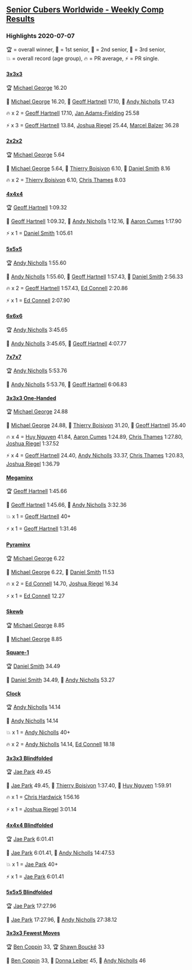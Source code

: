 <style>table {white-space: nowrap;}</style>
<link rel="stylesheet" type="text/css" href="/scw-comp/css/flags.css" />

## [Senior Cubers Worldwide - Weekly Comp Results](/scw-comp/results/)
### Highlights 2020-07-07

<span style="white-space: nowrap;">🏆 = overall winner</span>, <span style="white-space: nowrap;">🥇 = 1st senior</span>, <span style="white-space: nowrap;">🥈 = 2nd senior</span>, <span style="white-space: nowrap;">🥉 = 3rd senior</span>, <span style="white-space: nowrap;">💥 = overall record (age group)</span>, <span style="white-space: nowrap;">🔥 = PR average</span>, <span style="white-space: nowrap;">⚡ = PR single</span>.

#### [3x3x3](333.md)

<span style="white-space: nowrap;">🏆 [Michael George](../../persons/michael_george/333.md) 16.20</span>

<span style="white-space: nowrap;">🥇 [Michael George](../../persons/michael_george/333.md) 16.20</span>, <span style="white-space: nowrap;">🥈 [Geoff Hartnell](../../persons/geoff_hartnell/333.md) 17.10</span>, <span style="white-space: nowrap;">🥉 [Andy Nicholls](../../persons/andy_nicholls/333.md) 17.43</span>

🔥 x 2 = <span style="white-space: nowrap;">[Geoff Hartnell](../../persons/geoff_hartnell/333.md) 17.10</span>, <span style="white-space: nowrap;">[Jan Adams-Fielding](../../persons/jan_adams_fielding/333.md) 25.58</span>

⚡ x 3 = <span style="white-space: nowrap;">[Geoff Hartnell](../../persons/geoff_hartnell/333.md) 13.84</span>, <span style="white-space: nowrap;">[Joshua Riegel](../../persons/joshua_riegel/333.md) 25.44</span>, <span style="white-space: nowrap;">[Marcel Balzer](../../persons/marcel_balzer/333.md) 36.28</span>

#### [2x2x2](222.md)

<span style="white-space: nowrap;">🏆 [Michael George](../../persons/michael_george/222.md) 5.64</span>

<span style="white-space: nowrap;">🥇 [Michael George](../../persons/michael_george/222.md) 5.64</span>, <span style="white-space: nowrap;">🥈 [Thierry Boisivon](../../persons/thierry_boisivon/222.md) 6.10</span>, <span style="white-space: nowrap;">🥉 [Daniel Smith](../../persons/daniel_smith/222.md) 8.16</span>

🔥 x 2 = <span style="white-space: nowrap;">[Thierry Boisivon](../../persons/thierry_boisivon/222.md) 6.10</span>, <span style="white-space: nowrap;">[Chris Thames](../../persons/chris_thames/222.md) 8.03</span>

#### [4x4x4](444.md)

<span style="white-space: nowrap;">🏆 [Geoff Hartnell](../../persons/geoff_hartnell/444.md) 1:09.32</span>

<span style="white-space: nowrap;">🥇 [Geoff Hartnell](../../persons/geoff_hartnell/444.md) 1:09.32</span>, <span style="white-space: nowrap;">🥈 [Andy Nicholls](../../persons/andy_nicholls/444.md) 1:12.16</span>, <span style="white-space: nowrap;">🥉 [Aaron Cumes](../../persons/aaron_cumes/444.md) 1:17.90</span>

⚡ x 1 = <span style="white-space: nowrap;">[Daniel Smith](../../persons/daniel_smith/444.md) 1:05.61</span>

#### [5x5x5](555.md)

<span style="white-space: nowrap;">🏆 [Andy Nicholls](../../persons/andy_nicholls/555.md) 1:55.60</span>

<span style="white-space: nowrap;">🥇 [Andy Nicholls](../../persons/andy_nicholls/555.md) 1:55.60</span>, <span style="white-space: nowrap;">🥈 [Geoff Hartnell](../../persons/geoff_hartnell/555.md) 1:57.43</span>, <span style="white-space: nowrap;">🥉 [Daniel Smith](../../persons/daniel_smith/555.md) 2:56.33</span>

🔥 x 2 = <span style="white-space: nowrap;">[Geoff Hartnell](../../persons/geoff_hartnell/555.md) 1:57.43</span>, <span style="white-space: nowrap;">[Ed Connell](../../persons/ed_connell/555.md) 2:20.86</span>

⚡ x 1 = <span style="white-space: nowrap;">[Ed Connell](../../persons/ed_connell/555.md) 2:07.90</span>

#### [6x6x6](666.md)

<span style="white-space: nowrap;">🏆 [Andy Nicholls](../../persons/andy_nicholls/666.md) 3:45.65</span>

<span style="white-space: nowrap;">🥇 [Andy Nicholls](../../persons/andy_nicholls/666.md) 3:45.65</span>, <span style="white-space: nowrap;">🥈 [Geoff Hartnell](../../persons/geoff_hartnell/666.md) 4:07.77</span>

#### [7x7x7](777.md)

<span style="white-space: nowrap;">🏆 [Andy Nicholls](../../persons/andy_nicholls/777.md) 5:53.76</span>

<span style="white-space: nowrap;">🥇 [Andy Nicholls](../../persons/andy_nicholls/777.md) 5:53.76</span>, <span style="white-space: nowrap;">🥈 [Geoff Hartnell](../../persons/geoff_hartnell/777.md) 6:06.83</span>

#### [3x3x3 One-Handed](333oh.md)

<span style="white-space: nowrap;">🏆 [Michael George](../../persons/michael_george/333oh.md) 24.88</span>

<span style="white-space: nowrap;">🥇 [Michael George](../../persons/michael_george/333oh.md) 24.88</span>, <span style="white-space: nowrap;">🥈 [Thierry Boisivon](../../persons/thierry_boisivon/333oh.md) 31.20</span>, <span style="white-space: nowrap;">🥉 [Geoff Hartnell](../../persons/geoff_hartnell/333oh.md) 35.40</span>

🔥 x 4 = <span style="white-space: nowrap;">[Huy Nguyen](../../persons/huy_nguyen/333oh.md) 41.84</span>, <span style="white-space: nowrap;">[Aaron Cumes](../../persons/aaron_cumes/333oh.md) 1:24.89</span>, <span style="white-space: nowrap;">[Chris Thames](../../persons/chris_thames/333oh.md) 1:27.80</span>, <span style="white-space: nowrap;">[Joshua Riegel](../../persons/joshua_riegel/333oh.md) 1:37.52</span>

⚡ x 4 = <span style="white-space: nowrap;">[Geoff Hartnell](../../persons/geoff_hartnell/333oh.md) 24.40</span>, <span style="white-space: nowrap;">[Andy Nicholls](../../persons/andy_nicholls/333oh.md) 33.37</span>, <span style="white-space: nowrap;">[Chris Thames](../../persons/chris_thames/333oh.md) 1:20.83</span>, <span style="white-space: nowrap;">[Joshua Riegel](../../persons/joshua_riegel/333oh.md) 1:36.79</span>

#### [Megaminx](minx.md)

<span style="white-space: nowrap;">🏆 [Geoff Hartnell](../../persons/geoff_hartnell/minx.md) 1:45.66</span>

<span style="white-space: nowrap;">🥇 [Geoff Hartnell](../../persons/geoff_hartnell/minx.md) 1:45.66</span>, <span style="white-space: nowrap;">🥈 [Andy Nicholls](../../persons/andy_nicholls/minx.md) 3:32.36</span>

💥 x 1 = <span style="white-space: nowrap;">[Geoff Hartnell](../../persons/geoff_hartnell/minx.md) 40+</span>

⚡ x 1 = <span style="white-space: nowrap;">[Geoff Hartnell](../../persons/geoff_hartnell/minx.md) 1:31.46</span>

#### [Pyraminx](pyram.md)

<span style="white-space: nowrap;">🏆 [Michael George](../../persons/michael_george/pyram.md) 6.22</span>

<span style="white-space: nowrap;">🥇 [Michael George](../../persons/michael_george/pyram.md) 6.22</span>, <span style="white-space: nowrap;">🥈 [Daniel Smith](../../persons/daniel_smith/pyram.md) 11.53</span>

🔥 x 2 = <span style="white-space: nowrap;">[Ed Connell](../../persons/ed_connell/pyram.md) 14.70</span>, <span style="white-space: nowrap;">[Joshua Riegel](../../persons/joshua_riegel/pyram.md) 16.34</span>

⚡ x 1 = <span style="white-space: nowrap;">[Ed Connell](../../persons/ed_connell/pyram.md) 12.27</span>

#### [Skewb](skewb.md)

<span style="white-space: nowrap;">🏆 [Michael George](../../persons/michael_george/skewb.md) 8.85</span>

<span style="white-space: nowrap;">🥇 [Michael George](../../persons/michael_george/skewb.md) 8.85</span>

#### [Square-1](sq1.md)

<span style="white-space: nowrap;">🏆 [Daniel Smith](../../persons/daniel_smith/sq1.md) 34.49</span>

<span style="white-space: nowrap;">🥇 [Daniel Smith](../../persons/daniel_smith/sq1.md) 34.49</span>, <span style="white-space: nowrap;">🥈 [Andy Nicholls](../../persons/andy_nicholls/sq1.md) 53.27</span>

#### [Clock](clock.md)

<span style="white-space: nowrap;">🏆 [Andy Nicholls](../../persons/andy_nicholls/clock.md) 14.14</span>

<span style="white-space: nowrap;">🥇 [Andy Nicholls](../../persons/andy_nicholls/clock.md) 14.14</span>

💥 x 1 = <span style="white-space: nowrap;">[Andy Nicholls](../../persons/andy_nicholls/clock.md) 40+</span>

🔥 x 2 = <span style="white-space: nowrap;">[Andy Nicholls](../../persons/andy_nicholls/clock.md) 14.14</span>, <span style="white-space: nowrap;">[Ed Connell](../../persons/ed_connell/clock.md) 18.18</span>

#### [3x3x3 Blindfolded](333bf.md)

<span style="white-space: nowrap;">🏆 [Jae Park](../../persons/jae_park/333bf.md) 49.45</span>

<span style="white-space: nowrap;">🥇 [Jae Park](../../persons/jae_park/333bf.md) 49.45</span>, <span style="white-space: nowrap;">🥈 [Thierry Boisivon](../../persons/thierry_boisivon/333bf.md) 1:37.40</span>, <span style="white-space: nowrap;">🥉 [Huy Nguyen](../../persons/huy_nguyen/333bf.md) 1:59.91</span>

🔥 x 1 = <span style="white-space: nowrap;">[Chris Hardwick](../../persons/chris_hardwick/333bf.md) 1:56.16</span>

⚡ x 1 = <span style="white-space: nowrap;">[Joshua Riegel](../../persons/joshua_riegel/333bf.md) 3:01.14</span>

#### [4x4x4 Blindfolded](444bf.md)

<span style="white-space: nowrap;">🏆 [Jae Park](../../persons/jae_park/444bf.md) 6:01.41</span>

<span style="white-space: nowrap;">🥇 [Jae Park](../../persons/jae_park/444bf.md) 6:01.41</span>, <span style="white-space: nowrap;">🥈 [Andy Nicholls](../../persons/andy_nicholls/444bf.md) 14:47.53</span>

💥 x 1 = <span style="white-space: nowrap;">[Jae Park](../../persons/jae_park/444bf.md) 40+</span>

⚡ x 1 = <span style="white-space: nowrap;">[Jae Park](../../persons/jae_park/444bf.md) 6:01.41</span>

#### [5x5x5 Blindfolded](555bf.md)

<span style="white-space: nowrap;">🏆 [Jae Park](../../persons/jae_park/555bf.md) 17:27.96</span>

<span style="white-space: nowrap;">🥇 [Jae Park](../../persons/jae_park/555bf.md) 17:27.96</span>, <span style="white-space: nowrap;">🥈 [Andy Nicholls](../../persons/andy_nicholls/555bf.md) 27:38.12</span>

#### [3x3x3 Fewest Moves](333fm.md)

<span style="white-space: nowrap;">🏆 [Ben Coppin](../../persons/ben_coppin/333fm.md) 33</span>, <span style="white-space: nowrap;">🏆 [Shawn Boucké](../../persons/shawn_boucke/333fm.md) 33</span>

<span style="white-space: nowrap;">🥇 [Ben Coppin](../../persons/ben_coppin/333fm.md) 33</span>, <span style="white-space: nowrap;">🥈 [Donna Leiber](../../persons/donna_leiber/333fm.md) 45</span>, <span style="white-space: nowrap;">🥉 [Andy Nicholls](../../persons/andy_nicholls/333fm.md) 46</span>


<!-- Global site tag (gtag.js) - Google Analytics -->
<script async src="https://www.googletagmanager.com/gtag/js?id=UA-86348435-3"></script>
<script>window.dataLayer = window.dataLayer || []; function gtag() {dataLayer.push(arguments);} gtag('js', new Date()); gtag('config', 'UA-86348435-3');</script>
